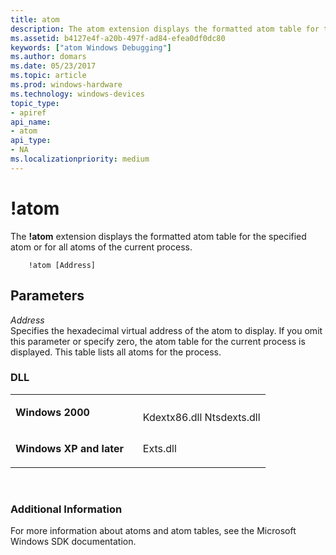 ```yaml
---
title: atom
description: The atom extension displays the formatted atom table for the specified atom or for all atoms of the current process.
ms.assetid: b4127e4f-a20b-497f-ad84-efea0df0dc80
keywords: ["atom Windows Debugging"]
ms.author: domars
ms.date: 05/23/2017
ms.topic: article
ms.prod: windows-hardware
ms.technology: windows-devices
topic_type:
- apiref
api_name:
- atom
api_type:
- NA
ms.localizationpriority: medium
---
```


# !atom


The **!atom** extension displays the formatted atom table for the specified atom or for all atoms of the current process.

```
    !atom [Address] 
```

## <span id="ddk__atom_dbg"></span><span id="DDK__ATOM_DBG"></span>Parameters


<span id="_______Address______"></span><span id="_______address______"></span><span id="_______ADDRESS______"></span> *Address*   
Specifies the hexadecimal virtual address of the atom to display. If you omit this parameter or specify zero, the atom table for the current process is displayed. This table lists all atoms for the process.

### <span id="DLL"></span><span id="dll"></span>DLL

<table>
<colgroup>
<col width="50%" />
<col width="50%" />
</colgroup>
<tbody>
<tr class="odd">
<td align="left"><p><strong>Windows 2000</strong></p></td>
<td align="left"><p></p>
Kdextx86.dll
Ntsdexts.dll</td>
</tr>
<tr class="even">
<td align="left"><p><strong>Windows XP and later</strong></p></td>
<td align="left"><p>Exts.dll</p></td>
</tr>
</tbody>
</table>

 

### <span id="Additional_Information"></span><span id="additional_information"></span><span id="ADDITIONAL_INFORMATION"></span>Additional Information

For more information about atoms and atom tables, see the Microsoft Windows SDK documentation.

 

 





